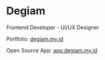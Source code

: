 # Degiam

Frontend Developer - UI/UX Designer

Portfolio: [degiam.my.id](https://degiam.my.id/)

Open Source App: [app.degiam.my.id](https://app.degiam.my.id/)